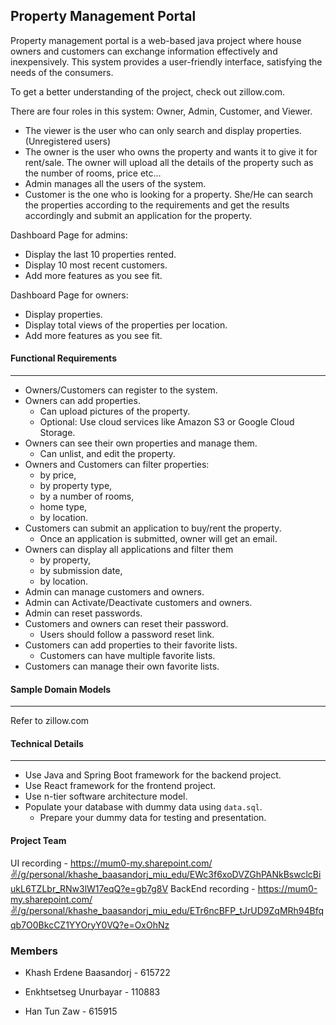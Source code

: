 
## Property Management Portal
 
Property management portal is a web-based java project where house owners and customers can exchange information effectively and inexpensively. This system provides a user-friendly interface, satisfying the needs of the consumers. 

To get a better understanding of the project, check out zillow.com.

There are four roles in this system: Owner, Admin, Customer, and Viewer.
 - The viewer is the user who can only search and display properties. (Unregistered users)  
 - The owner is the user who owns the property and wants it to give it for rent/sale. The owner will upload all the details of the property such as the number of rooms, price etc... 
 - Admin manages all the users of the system. 
 - Customer is the one who is looking for a property. She/He can search the properties according to the requirements and get the results accordingly and submit an application for the property.

Dashboard Page for admins:
- Display the last 10 properties rented.
- Display 10 most recent customers.
- Add more features as you see fit.

Dashboard Page for owners:
- Display properties.
- Display total views of the properties per location.
- Add more features as you see fit.

####  Functional  Requirements
--- 
* Owners/Customers can register to the system.
* Owners can add properties.
	* Can upload pictures of the property.
	* Optional: Use cloud services like Amazon S3 or Google Cloud Storage.
* Owners can see their own properties and manage them.
	* Can unlist, and edit the property.
* Owners and Customers can filter properties:
	* by price,
	* by property type,
	* by a number of rooms,
	* home type,
	* by location.
* Customers can submit an application to buy/rent the property.
	* Once an application is submitted, owner will get an email.
* Owners can display all applications and filter them
	* by property,
	* by submission date,
	* by location.
* Admin can manage customers and owners.
*  Admin can Activate/Deactivate customers and owners.
* Admin can reset passwords.
* Customers and owners can reset their password.
	* Users should follow a password reset link.
* Customers can add properties to their favorite lists.
	* Customers can have multiple favorite lists.
* Customers can manage their own favorite lists.

#### Sample Domain Models
---
Refer to zillow.com

#### Technical Details
---
* Use Java and Spring Boot framework for the backend project.
* Use React framework for the frontend project.
* Use n-tier software architecture model.
* Populate your database with dummy data using `data.sql`.
	* Prepare your dummy data for testing and presentation.

 
#### Project Team
UI recording - https://mum0-my.sharepoint.com/✌️/g/personal/khashe_baasandorj_miu_edu/EWc3f6xoDVZGhPANkBswclcBiukL6TZLbr_RNw3lW17eqQ?e=gb7g8V BackEnd recording - https://mum0-my.sharepoint.com/✌️/g/personal/khashe_baasandorj_miu_edu/ETr6ncBFP_tJrUD9ZqMRh94Bfqqb7O0BkcCZ1YYOryY0VQ?e=OxOhNz

### Members 

* Khash Erdene Baasandorj - 615722

* Enkhtsetseg Unurbayar - 110883

* Han Tun Zaw - 615915


